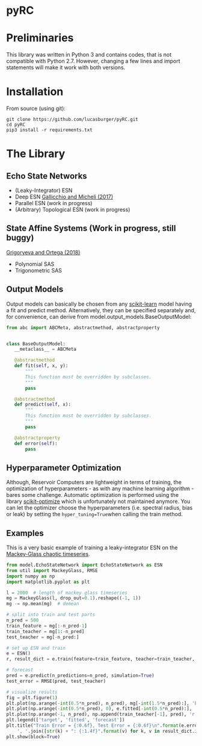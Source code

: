 # pyRC

# Preliminaries

This library was written in Python 3 and contains codes, that is not compatible with Python 2.7. However, changing a few lines and import statements will make it work with both versions.

# Installation

From source (using git):

````
git clone https://github.com/lucasburger/pyRC.git
cd pyRC
pip3 install -r requirements.txt
````

# The Library

## Echo State Networks
- (Leaky-Integrator) ESN
- Deep ESN [Gallicchio and Micheli (2017)](https://arxiv.org/abs/1712.04323)
- Parallel ESN (work in progress)
- (Arbitrary) Topological ESN (work in progress)

## State Affine Systems (Work in progress, still buggy)

[Grigoryeva and Ortega (2018)](https://arxiv.org/pdf/1712.00754.pdf)
- Polynomial SAS
- Trigonometric SAS

## Output Models

Output models can basically be chosen from any [scikit-learn](https://scikit-learn.org/stable/) model having a fit and predict method. Alternatively, they can be specified separately and, for convenience, can derive from model.output_models.BaseOutputModel:

 ```python
from abc import ABCMeta, abstractmethod, abstractproperty


class BaseOutputModel:
    __metaclass__ = ABCMeta

    @abstractmethod
    def fit(self, x, y):
        """
        This function must be overridden by subclasses.
        """
        pass

    @abstractmethod
    def predict(self, x):
        """
        This function must be overridden by subclasses.
        """
        pass

    @abstractproperty
    def error(self):
        pass

```

## Hyperparameter Optimization

Although, Reservoir Computers are lightweight in terms of training, the optimization of hyperparameters - as with any machine learning algorithm - bares some challenge.
Automatic optimization is performed using the library [scikit-optimize](https://scikit-optimize.github.io) which is unfortunately not maintained anymore.
You can let the optimizer choose the hyperparameters (i.e. spectral radius, bias or leak) by setting the ```hyper_tuning=True```when calling the train method.

## Examples

This is a very basic example of training a leaky-integrator ESN on the [Mackey-Glass chaotic timeseries](http://www.scholarpedia.org/article/Mackey-Glass_equation).

```python
from model.EchoStateNetwork import EchoStateNetwork as ESN
from util import MackeyGlass, RMSE
import numpy as np
import matplotlib.pyplot as plt

l = 2000  # length of mackey glass timeseries
mg = MackeyGlass(l, drop_out=0.1).reshape((-1, 1))
mg -= np.mean(mg)  # demean

# split into train and test parts
n_pred = 500
train_feature = mg[:-n_pred-1]
train_teacher = mg[1:-n_pred]
test_teacher = mg[-n_pred:]

# set up ESN and train
e = ESN()
r, result_dict = e.train(feature=train_feature, teacher=train_teacher, hyper_tuning=True)

# forecast
pred = e.predict(n_predictions=n_pred, simulation=True)
test_error = RMSE(pred, test_teacher)

# visualize results
fig = plt.figure(1)
plt.plot(np.arange(-int(0.5*n_pred), n_pred), mg[-int(1.5*n_pred):], 'b')
plt.plot(np.arange(-int(0.5*n_pred), 0), e.fitted[-int(0.5*n_pred):], 'g')
plt.plot(np.arange(-1, n_pred), np.append(train_teacher[-1], pred), 'r')
plt.legend(['target', 'fitted', 'forecast'])
plt.title("Train Error = {:0.6f}, Test Error = {:0.6f}\n".format(e.error, test_error) + \
    ', '.join([str(k) + ": {:1.4f}".format(v) for k, v in result_dict.items()]))
plt.show(block=True)
```


